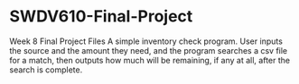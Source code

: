 # SWDV610-Final-Project
Week 8 Final Project Files
A simple inventory check program. User inputs the source and the amount they need, and the program searches a csv file for a match,
then outputs how much will be remaining, if any at all, after the search is complete.

